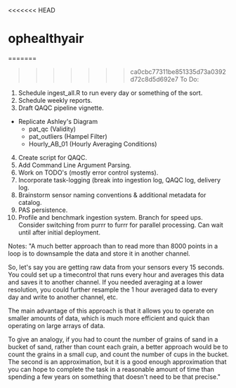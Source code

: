 <<<<<<< HEAD
# ophealthyair
=======
>>>>>>> ca0cbc77311be851335d73a0392d72c8d5d692e7
To Do:
1. Schedule ingest_all.R to run every day or something of the sort.
2. Schedule weekly reports.
3. Draft QAQC pipeline vignette. 
  - Replicate Ashley's Diagram
    - pat_qc (Validity)
    - pat_outliers (Hampel Filter)
    - Hourly_AB_01 (Hourly Averaging Conditions)
4. Create script for QAQC.
5. Add Command Line Argument Parsing.
6. Work on TODO's (mostly error control systems).
7. Incorporate task-logging (break into ingestion log, QAQC log, delivery log.
8. Brainstorm sensor naming conventions & additional metadata for catalog.
9. PAS persistence.
10. Profile and benchmark ingestion system. Branch for speed ups. Consider switching from purrr to furrr for parallel processing. Can wait until after initial deployment.

Notes:
"A much better approach than to read more than 8000 points in a loop is to downsample the data and store it in another channel.

So, let's say you are getting raw data from your sensors every 15 seconds. You could set up a timecontrol that runs every hour and averages this data and saves it to another channel. If you needed averaging at a lower resolution, you could further resample the 1 hour averaged data to every day and write to another channel, etc.

The main advantage of this approach is that it allows you to operate on smaller amounts of data, which is much more efficient and quick than operating on large arrays of data.

To give an analogy, if you had to count the number of grains of sand in a bucket of sand, rather than count each grain, a better approach would be to count the grains in a small cup, and count the number of cups in the bucket. The second is an approximation, but it is a good enough approximation that you can hope to complete the task in a reasonable amount of time than spending a few years on something that doesn't need to be that precise."
